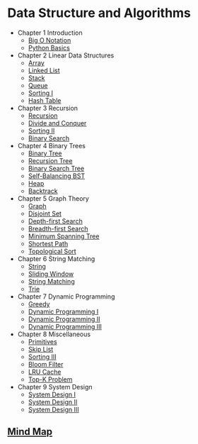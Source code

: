 # Data Structure and Algorithms

- Chapter 1 Introduction
    - [Big O Notation](<./Chapter 1 Introduction/1.1 Big O Notation.md>)
    - [Python Basics](<./Chapter 1 Introduction/1.2 Python Basics.md>)
- Chapter 2 Linear Data Structures
    - [Array](<./Chapter 2 Linear Data Structures/2.1 Array.md>)
    - [Linked List](<./Chapter 2 Linear Data Structures/2.2 Linked List.md>)
    - [Stack](<./Chapter 2 Linear Data Structures/2.3 Stack.md>)
    - [Queue](<./Chapter 2 Linear Data Structures/2.4 Queue.md>)
    - [Sorting I](<./Chapter 2 Linear Data Structures/2.5 Sorting I.md>)
    - [Hash Table](<./Chapter 2 Linear Data Structures/2.6 Hash Table.md>)
- Chapter 3 Recursion
    - [Recursion](<./Chapter 3 Recursion/3.1 Recursion.md>)
    - [Divide and Conquer](<./Chapter 3 Recursion/3.2 Divide and Conquer.md>)
    - [Sorting II](<./Chapter 3 Recursion/3.3 Sorting II.md>)
    - [Binary Search](<./Chapter 3 Recursion/3.4 Binary Search.md>)
- Chapter 4 Binary Trees
    - [Binary Tree](<./Chapter 4 Binary Trees/4.1 Binary Tree.md>)
    - [Recursion Tree](<./Chapter 4 Binary Trees/4.2 Recursion Tree.md>)
    - [Binary Search Tree](<./Chapter 4 Binary Trees/4.3 Binary Search Tree.md>)
    - [Self-Balancing BST](<./Chapter 4 Binary Trees/4.4 Self-Balancing BST.md>)
    - [Heap](<./Chapter 4 Binary Trees/4.5 Heap.md>)
    - [Backtrack](<./Chapter 4 Binary Trees/4.6 Backtrack.md>)
- Chapter 5 Graph Theory
    - [Graph](<./Chapter 5 Graph Theory/5.1 Graph.md>)
    - [Disjoint Set](<./Chapter 5 Graph Theory/5.2 Disjoint Set.md>)
    - [Depth-first Search](<./Chapter 5 Graph Theory/5.3 Depth-first Search.md>)
    - [Breadth-first Search](<./Chapter 5 Graph Theory/5.4 Breadth-first Search.md>)
    - [Minimum Spanning Tree](<./Chapter 5 Graph Theory/5.5 Minimum Spanning Tree.md>)
    - [Shortest Path](<./Chapter 5 Graph Theory/5.6 Shortest Path.md>)
    - [Topological Sort](<./Chapter 5 Graph Theory/5.7 Topological Sort.md>)
- Chapter 6 String Matching
    - [String](<./Chapter 6 String Matching/6.1 String.md>)
    - [Sliding Window](<./Chapter 6 String Matching/6.2 Sliding Window.md>)
    - [String Matching](<./Chapter 6 String Matching/6.3 String Matching.md>)
    - [Trie](<./Chapter 6 String Matching/6.4 Trie.md>)
- Chapter 7 Dynamic Programming
    - [Greedy](<./Chapter 7 Dynamic Programming/7.1 Greedy.md>)
    - [Dynamic Programming I](<./Chapter 7 Dynamic Programming/7.2 Dynamic Programming I.md>)
    - [Dynamic Programming II](<./Chapter 7 Dynamic Programming/7.3 Dynamic Programming II.md>)
    - [Dynamic Programming III](<./Chapter 7 Dynamic Programming/7.4 Dynamic Programming III.md>)
- Chapter 8 Miscellaneous
    - [Primitives](<./Chapter 8 Miscellaneous/8.1 Primitives.md>)
    - [Skip List](<./Chapter 8 Miscellaneous/8.2 Skip List.md>)
    - [Sorting III](<./Chapter 8 Miscellaneous/8.3 Sorting III.md>)
    - [Bloom Filter](<./Chapter 8 Miscellaneous/8.4 Bloom Filter.md>)
    - [LRU Cache](<./Chapter 8 Miscellaneous/8.5 LRU Cache.md>)
    - [Top-K Problem](<./Chapter 8 Miscellaneous/8.6 Top-K Problem.md>)
- Chapter 9 System Design
    - [System Design I](<./Chapter 9 System Design/9.1 System Design I.md>)
    - [System Design II](<./Chapter 9 System Design/9.2 System Design II.md>)
    - [System Design III](<./Chapter 9 System Design/9.3 System Design III.md>)

## [Mind Map](https://whimsical.com/data-structure-algorithms-FvSVx7M8bPEzAECdUsBDGi)